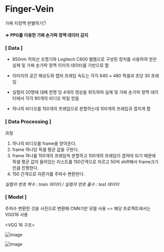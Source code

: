 # Finger-Vein
가짜 지정맥 판별하기:hand:

**=> PPG를 이용한 가짜 손가락 정맥 데이터 감지**

### [ Data ] ###

- 850nm 적외선 조명기와 Logitech C600 웹캠으로 구성된 장치를 사용하여 얻은 실제 및 가짜 손가락 정맥 이미지 데이터를 기반으로 함

- 이미지의 공간 해상도와 캡처 프레임 속도는 각각 640 × 480 픽셀과 초당 30 프레임

- 실험자 20명에 대해 한명 당 4개의 영상을 취득하여 실제 및 가짜 손가락 정맥 데이터에서 각각 80개의 비디오 파일 얻음

- 하나의 비디오를 150개의 프레임으로 분할하는데 100개의 프레임과 겹치게 함

### [ Data Processing ] ###

과정 

1) 하나의 비디오를 frame을 받아온다.
2) frame 하나당 픽셀 평균 값을 구한다.
3) frame 하나를 150개의 프레임씩 분할하고 100개의 프레임이 겹쳐야 되기 때문에 픽셀 평균 값이 들어있는 리스트를 150간격으로 자르고 50씩 shift해서 frame크기 만큼 진행한다.
4) 150 간격으로 자른거를 주파수 변환한다.

*실험자 번호 짝수 : train 데이터 /  실험자 번호 홀수 : test 데이터*

### [ Model ] ###

주파수 변환한 것을 사진으로 변환해 CNN기반 모델 사용 => 해당 프로젝트에서는 VGG16 사용

<VGG 16 구조>

![image](https://user-images.githubusercontent.com/66320010/117974216-47f2d780-b368-11eb-9bc4-9a8814b76ae3.png)

![image](https://user-images.githubusercontent.com/66320010/117974275-58a34d80-b368-11eb-85e0-fc258ddaf995.png)
